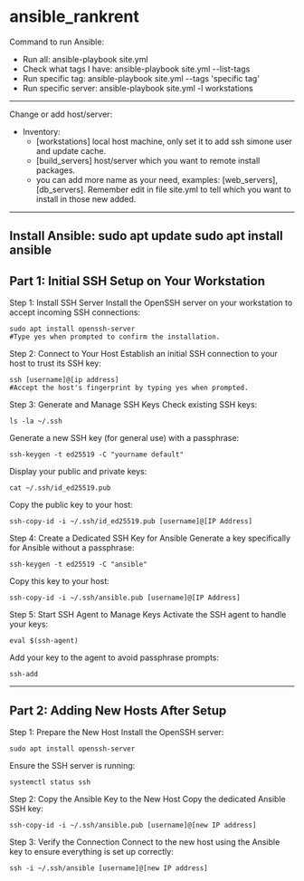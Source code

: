 # ansible_rankrent

Command to run Ansible:
- Run all: ansible-playbook site.yml
- Check what tags I have: ansible-playbook site.yml --list-tags
- Run specific tag: ansible-playbook site.yml --tags 'specific tag'
- Run specific server: ansible-playbook  site.yml -l workstations
-------------------

Change or add host/server:
- Inventory:
   - [workstations] local host machine, only set it to add ssh simone user and update cache.
   - [build_servers] host/server which you want to remote install packages.
   - you can add more name as your need, examples: [web_servers],[db_servers]. Remember edit in file site.yml to tell which you want to install in those new added.
------------------
Install Ansible:
sudo apt update
sudo apt install ansible
------------------

## Part 1: Initial SSH Setup on Your Workstation
Step 1: Install SSH Server
Install the OpenSSH server on your workstation to accept incoming SSH connections:
```
sudo apt install openssh-server
#Type yes when prompted to confirm the installation.
```

Step 2: Connect to Your Host
Establish an initial SSH connection to your host to trust its SSH key:
```
ssh [username]@[ip address]
#Accept the host's fingerprint by typing yes when prompted.
```

Step 3: Generate and Manage SSH Keys
Check existing SSH keys:
```
ls -la ~/.ssh
``` 
Generate a new SSH key (for general use) with a passphrase:
```
ssh-keygen -t ed25519 -C "yourname default"
``` 
Display your public and private keys:
```
cat ~/.ssh/id_ed25519.pub
```
Copy the public key to your host:
```
ssh-copy-id -i ~/.ssh/id_ed25519.pub [username]@[IP Address]
``` 
Step 4: Create a Dedicated SSH Key for Ansible
Generate a key specifically for Ansible without a passphrase:
```
ssh-keygen -t ed25519 -C "ansible"
``` 
Copy this key to your host:
```
ssh-copy-id -i ~/.ssh/ansible.pub [username]@[IP Address]
```
 
Step 5: Start SSH Agent to Manage Keys
Activate the SSH agent to handle your keys:
```
eval $(ssh-agent)
``` 
Add your key to the agent to avoid passphrase prompts:
```
ssh-add
```
 ---------------------------------------
## Part 2: Adding New Hosts After Setup
Step 1: Prepare the New Host
Install the OpenSSH server:
```
sudo apt install openssh-server
``` 
Ensure the SSH server is running:
```
systemctl status ssh
``` 
Step 2: Copy the Ansible Key to the New Host
Copy the dedicated Ansible SSH key:
```
ssh-copy-id -i ~/.ssh/ansible.pub [username]@[new IP address]
```
Step 3: Verify the Connection
Connect to the new host using the Ansible key to ensure everything is set up correctly:
```
ssh -i ~/.ssh/ansible [username]@[new IP address]
```

